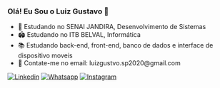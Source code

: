 ### Olá! Eu Sou o Luiz Gustavo 🤙

<ul>
 <li>
    🏫 Estudando no SENAI JANDIRA, Desenvolvimento de Sistemas
 </li>
 <li>
    🏟 Estudando no ITB BELVAL, Informática
 </li>
 <li>   
    📚 Estudando back-end, front-end, banco de dados e interface de dispositivo moveis
 </li>
 <li>
    📧 Contate-me no email: luizgustvo.sp2020@gmail.com
 </li>
</ul>

[![Linkedin](https://img.shields.io/badge/LinkedIn-0077B5?style=for-the-badge&logo=linkedin&logoColor=white)](https://www.linkedin.com/in/luyz-gusta/)
[![Whatsapp](https://img.shields.io/badge/WhatsApp-25D366?style=for-the-badge&logo=whatsapp&logoColor=white)](https://wa.me/11967593159)
[![Instagram](https://img.shields.io/badge/Instagram-E4405F?style=for-the-badge&logo=instagram&logoColor=white)](https://instagram.com/luyz.gusta/)
